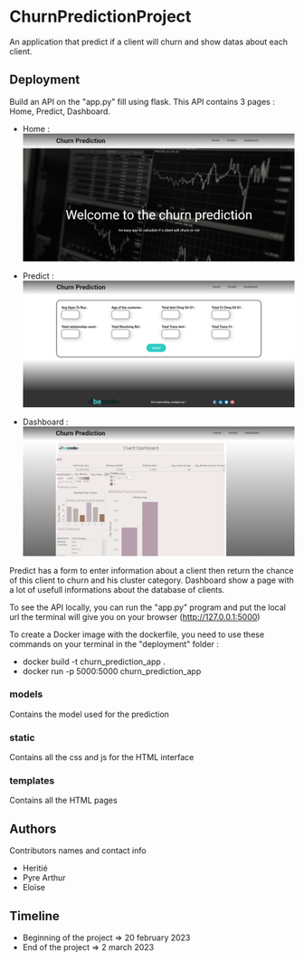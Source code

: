 # ChurnPredictionProject

An application that predict if a client will churn and show datas about each client.

## Deployment

Build an API on the "app.py" fill using flask. This API contains 3 pages : Home, Predict, Dashboard. 
* Home :
![Alt text](assets/Home.png)  

* Predict :
![Alt text](assets/Predict.png)  

* Dashboard : 
![Alt text](assets/Dashboard.png)  

Predict has a form to enter information about a client then return the chance of this client to churn and his cluster category.
Dashboard show a page with a lot of usefull informations about the database of clients.

To see the API locally, you can run the "app.py" program and put the local url the terminal will give you on your browser (http://127.0.0.1:5000)

To create a Docker image with the dockerfile, you need to use these commands on your terminal in the "deployment" folder : 
* docker build -t churn_prediction_app .
* docker run -p 5000:5000 churn_prediction_app

### models

Contains the model used for the prediction

### static

Contains all the css and js for the HTML interface

### templates

Contains all the HTML pages


##



## 



## Authors

Contributors names and contact info

* Heritié
* Pyre Arthur
* Eloïse

## Timeline

* Beginning of the project => 20 february 2023
* End of the project => 2 march 2023
